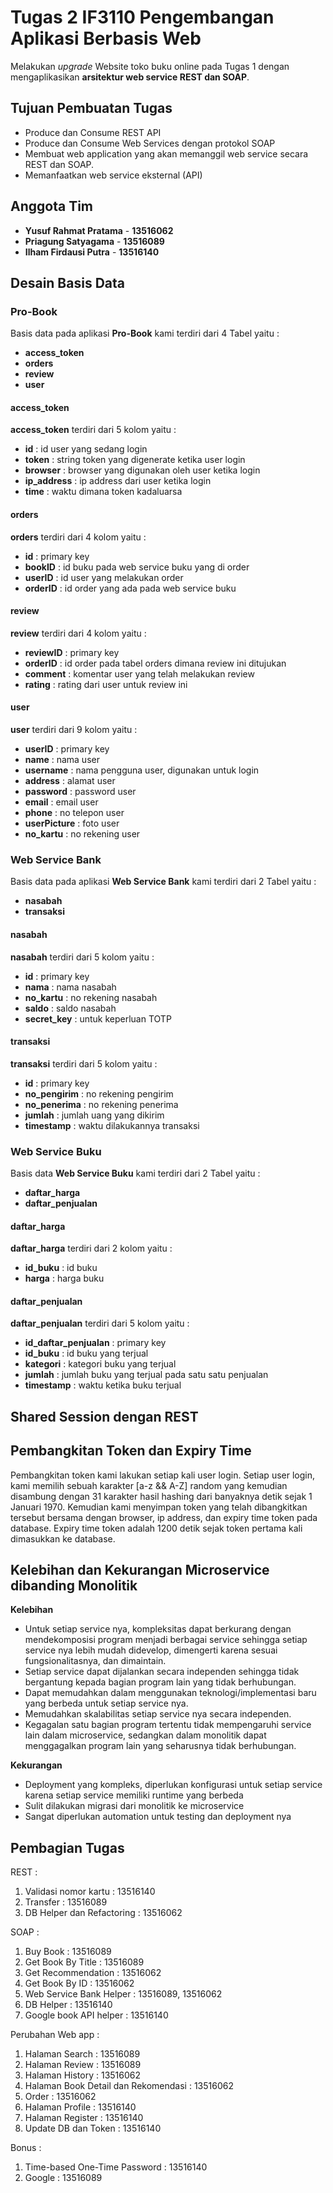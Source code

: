 # Tugas 2 IF3110 Pengembangan Aplikasi Berbasis Web 

Melakukan *upgrade* Website toko buku online pada Tugas 1 dengan mengaplikasikan **arsitektur web service REST dan SOAP**.

## Tujuan Pembuatan Tugas

* Produce dan Consume REST API
* Produce dan Consume Web Services dengan protokol SOAP
* Membuat web application yang akan memanggil web service secara REST dan SOAP.
* Memanfaatkan web service eksternal (API)

## Anggota Tim
- **Yusuf Rahmat Pratama** - **13516062**
- **Priagung Satyagama** - **13516089**
- **Ilham Firdausi Putra** - **13516140**

## Desain Basis Data
### Pro-Book
Basis data pada aplikasi **Pro-Book** kami terdiri dari 4 Tabel yaitu :
- **access_token**
- **orders**
- **review**
- **user**

#### access_token
**access_token** terdiri dari 5 kolom yaitu :
- **id** : id user yang sedang login
- **token** : string token yang digenerate ketika user login
- **browser** : browser yang digunakan oleh user ketika login
- **ip_address** : ip address dari user ketika login
- **time** : waktu dimana token kadaluarsa

#### orders
**orders** terdiri dari 4 kolom yaitu :
- **id** : primary key
- **bookID** : id buku pada web service buku yang di order
- **userID** : id user yang melakukan order
- **orderID** : id order yang ada pada web service buku

#### review
**review** terdiri dari 4 kolom yaitu :
- **reviewID** : primary key
- **orderID** : id order pada tabel orders dimana review ini ditujukan
- **comment** : komentar user yang telah melakukan review
- **rating** : rating dari user untuk review ini

#### user
**user** terdiri dari 9 kolom yaitu :
- **userID** : primary key
- **name** : nama user
- **username** : nama pengguna user, digunakan untuk login
- **address** : alamat user
- **password** : password user
- **email** : email user
- **phone** : no telepon user
- **userPicture** : foto user
- **no_kartu** : no rekening user

### Web Service Bank
Basis data pada aplikasi **Web Service Bank** kami terdiri dari 2 Tabel yaitu :
- **nasabah**
- **transaksi**

#### nasabah
**nasabah** terdiri dari 5 kolom yaitu :
- **id** : primary key
- **nama** : nama nasabah
- **no_kartu** : no rekening nasabah
- **saldo** : saldo nasabah
- **secret_key** : untuk keperluan TOTP

#### transaksi
**transaksi** terdiri dari 5 kolom yaitu :
- **id** : primary key
- **no_pengirim** : no rekening pengirim
- **no_penerima** : no rekening penerima
- **jumlah** : jumlah uang yang dikirim
- **timestamp** : waktu dilakukannya transaksi

### Web Service Buku
Basis data **Web Service Buku** kami terdiri dari 2 Tabel yaitu :
- **daftar_harga**
- **daftar_penjualan**

#### daftar_harga
**daftar_harga** terdiri dari 2 kolom yaitu :
- **id_buku** : id buku
- **harga** : harga buku

#### daftar_penjualan
**daftar_penjualan** terdiri dari 5 kolom yaitu :
- **id_daftar_penjualan** : primary key
- **id_buku** : id buku yang terjual
- **kategori** : kategori buku yang terjual
- **jumlah** : jumlah buku yang terjual pada satu satu penjualan
- **timestamp** : waktu ketika buku terjual

## Shared Session dengan REST

## Pembangkitan Token dan Expiry Time
Pembangkitan token kami lakukan setiap kali user login. Setiap user login, kami memilih sebuah karakter [a-z && A-Z] random yang kemudian disambung dengan 31 karakter hasil hashing dari banyaknya detik sejak 1 Januari 1970. Kemudian kami menyimpan token yang telah dibangkitkan tersebut bersama dengan browser, ip address, dan expiry time token pada database. Expiry time token adalah 1200 detik sejak token pertama kali dimasukkan ke database.

## Kelebihan dan Kekurangan Microservice dibanding Monolitik
**Kelebihan**
- Untuk setiap service nya, kompleksitas dapat berkurang dengan mendekomposisi program menjadi berbagai service sehingga setiap service nya lebih mudah didevelop, dimengerti karena sesuai fungsionalitasnya, dan dimaintain.
- Setiap service dapat dijalankan secara independen sehingga tidak bergantung kepada bagian program lain yang tidak berhubungan.
- Dapat memudahkan dalam menggunakan teknologi/implementasi baru yang berbeda untuk setiap service nya.
- Memudahkan skalabilitas setiap service nya secara independen.
- Kegagalan satu bagian program tertentu tidak mempengaruhi service lain dalam microservice, sedangkan dalam monolitik dapat menggagalkan program lain yang seharusnya tidak berhubungan.

**Kekurangan**
- Deployment yang kompleks, diperlukan konfigurasi untuk setiap service karena setiap service memiliki runtime yang berbeda
- Sulit dilakukan migrasi dari monolitik ke microservice
- Sangat diperlukan automation untuk testing dan deployment nya

## Pembagian Tugas

REST :
1. Validasi nomor kartu : 13516140
2. Transfer : 13516089
3. DB Helper dan Refactoring : 13516062

SOAP :
1. Buy Book : 13516089
2. Get Book By Title : 13516089
3. Get Recommendation : 13516062
4. Get Book By ID : 13516062
5. Web Service Bank Helper : 13516089, 13516062
6. DB Helper : 13516140
7. Google book API helper : 13516140

Perubahan Web app :
1. Halaman Search : 13516089
2. Halaman Review : 13516089
3. Halaman History : 13516062
4. Halaman Book Detail dan Rekomendasi : 13516062
5. Order : 13516062
6. Halaman Profile : 13516140
7. Halaman Register : 13516140
8. Update DB dan Token : 13516140

Bonus :
1. Time-based One-Time Password : 13516140
2. Google : 13516089

